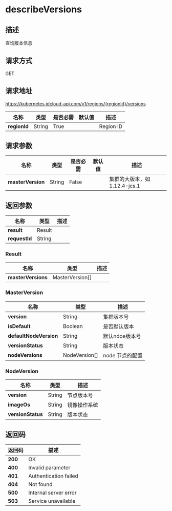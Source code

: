 # describeVersions


## 描述
查询版本信息

## 请求方式
GET

## 请求地址
https://kubernetes.jdcloud-api.com/v1/regions/{regionId}/versions

|名称|类型|是否必需|默认值|描述|
|---|---|---|---|---|
|**regionId**|String|True| |Region ID|

## 请求参数
|名称|类型|是否必需|默认值|描述|
|---|---|---|---|---|
|**masterVersion**|String|False| |集群的大版本，如 1.12.4-jcs.1|


## 返回参数
|名称|类型|描述|
|---|---|---|
|**result**|Result| |
|**requestId**|String| |

### Result
|名称|类型|描述|
|---|---|---|
|**masterVersions**|MasterVersion[]| |
### MasterVersion
|名称|类型|描述|
|---|---|---|
|**version**|String|集群版本号|
|**isDefault**|Boolean|是否默认版本|
|**defaultNodeVersion**|String|默认ndoe版本号|
|**versionStatus**|String|版本状态|
|**nodeVersions**|NodeVersion[]|node 节点的配置|
### NodeVersion
|名称|类型|描述|
|---|---|---|
|**version**|String|节点版本号|
|**imageOs**|String|镜像操作系统|
|**versionStatus**|String|版本状态|

## 返回码
|返回码|描述|
|---|---|
|**200**|OK|
|**400**|Invalid parameter|
|**401**|Authentication failed|
|**404**|Not found|
|**500**|Internal server error|
|**503**|Service unavailable|

